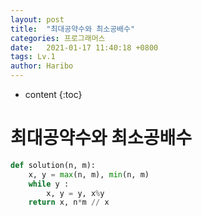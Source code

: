 ```yaml
---
layout: post
title:  "최대공약수와 최소공배수"
categories: 프로그래머스
date:   2021-01-17 11:40:18 +0800
tags: Lv.1
author: Haribo
---
```


* content
{:toc}
# 최대공약수와 최소공배수

```python
def solution(n, m):
    x, y = max(n, m), min(n, m)
    while y :
        x, y = y, x%y
    return x, n*m // x
```

